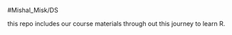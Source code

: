 #Mishal_Misk/DS

this repo includes our course materials through out this journey to learn R. 





